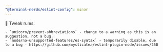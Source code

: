 ```yaml
---
"@terminal-nerds/eslint-config": minor
---
```


🔧 Tweak rules:

    - `unicorn/prevent-abbreviations` - change to a warning as this is an suggestion, not a bug.
    - `node/no-unsupported-features/es-syntax` - temporarily disable, due to a bug - https://github.com/mysticatea/eslint-plugin-node/issues/250
